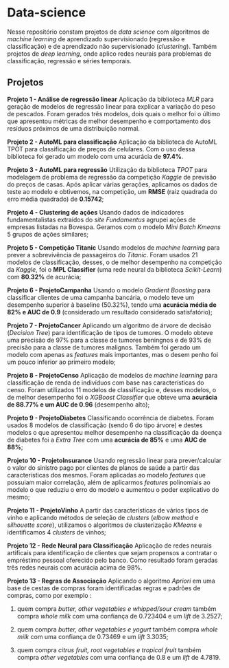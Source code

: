 # Data-science

Nesse repositório constam projetos de *data science* com algoritmos de *machine learning* de aprendizado supervisionado (regressão e classificação) e de aprendizado não supervisionado (*clustering*). Também projetos de *deep learning*, onde aplico redes neurais para problemas de classificação, regressão e séries temporais.

## Projetos

**Projeto 1 - Análise de regressão linear**
Aplicação da biblioteca *MLR* para geração de modelos de regressão linear para explicar a variação do peso de pescados. Foram gerados três modelos, dois quais o melhor foi o último que apresentou métricas de melhor desempenho e comportamento dos resíduos próximos de uma distribuição normal.

**Projeto 2 - AutoML para classificação**
Aplicação da biblioteca de AutoML TPOT para classificação de preços de celulares. Com o uso dessa biblioteca foi gerado um modelo com uma acurácia de **97.4%**.

**Projeto 3 - AutoML para regressão**
Utilização da biblioteca *TPOT* para modelagem de problema de regressão da competição *Kaggle* de previsão do preços de casas. Após aplicar várias gerações, aplicamos os dados de teste ao modelo e obtivemos, na competição, um **RMSE** (raiz quadrada do erro média quadrado) de **0.15742**;

**Projeto 4 - Clustering de ações**
Usando dados de indicadores fundamentalistas extraídos do *site Fundamentus* agrupei ações de empresas listadas na Bovespa. Geramos com o modelo *Mini Batch Kmeans* 5 grupos de ações similares;

**Projeto 5 - Competição Titanic**
Usando modelos de *machine learning* para prever a sobrevivência de passageiros do *Titanic*. Foram usados 21 modelos de classificação, desses, o de melhor desempenho na competição da *Kaggle*, foi o **MPL Classifier** (uma rede neural da biblioteca *Scikit-Learn*) com **80.32%** de  acurácia;

**Projeto 6 - ProjetoCampanha**
Usando o modelo *Gradient Boosting* para classificar clientes de uma campanha bancária, o modelo teve um desempenho superior à baseline (50.32%), tendo uma **acurácia média de 82% e AUC de 0.9** (considerado um resultado considerado satisfatório);

**Projeto 7 - ProjetoCancer**
Aplicando um algoritmo de árvore de decisão (*Decision Tree*) para identificação de tipos de tumores. O modelo obteve uma precisão de 97% para a classe de tumores beningnos e de 93% de precisão para a classe de tumores malignos. Também foi gerado um modelo com apenas as *features* mais importantes, mas o desem penho foi um pouco inferior ao primeiro modelo;

**Projeto 8 - ProjetoCenso**
Aplicação de modelos de *machine learning* para classificação de renda de indivíduos com base nas características do censo. Foram utilizados 11 modelos de classificação e, desses modelos, o de melhor desempenho foi o *XGBoost Classifier* que obteve uma **acurácia de 88.77% e um AUC de 0.96** (desempenho alto);

**Projeto 9 - ProjetoDiabetes**
Classificando ocorrência de diabetes. Foram usados 8 modelos de classificação (sendo 6 do tipo árvore) e destes modelos o que apresentou melhor desempenho na classificação da doença de diabetes foi a *Extra Tree* com uma **acurácia de 85%** e uma **AUC de 88%**;

**Projeto 10 - ProjetoInsurance**
Usando regressão linear para prever/calcular o valor do sinistro pago por clientes de planos de saúde a partir das características dos mesmos. Foram aplicadas ao modelo *features* que possuiam maior correlação, além de aplicarmos *features* polinomiais ao modelo o que reduziu o erro do modelo e aumentou o poder explicativo do mesmo;

**Projeto 11 - ProjetoVinho**
A partir das características de vários tipos de vinho e aplicando métodos de seleção de *clusters* (*elbow method* e *silhouette score*), utilizamos o algoritmos de clusterização *KMeans* e identificamos 4 *clusters* de vinhos;

**Projeto 12 - Rede Neural para Classificação**
Aplicação de redes neurais artificais para identificação de clientes que sejam propensos a contratar o empréstimo pessoal oferecido pelo banco. Como resultado foram geradas três redes neurais com acurácia acima de 98%.

**Projeto 13 - Regras de Associação**
Aplicando o algoritmo *Apriori* em uma base de cestas de compras foram identificadas regras e padrões de compras, como por exemplo : 

1) quem compra *butter, other vegetables e whipped/sour cream* também compra *whole milk* com uma confiança de 0.723404	e um *lift* de 3.2527;

2) quem compra *butter, other vegetables e yogurt* também compra *whole milk* com uma confiança de 0.73469 e um *lift* 3.3035;

3) quem compra *citrus fruit, root vegetables e tropical fruit* também compra *other vegetables* com uma confiança de 0.8 e um *lift*	de 4.7819.
